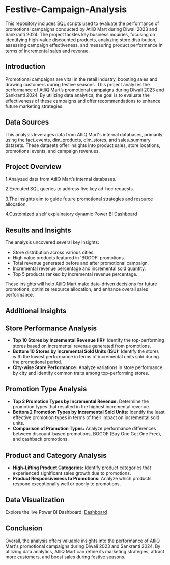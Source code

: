 # Festive-Campaign-Analysis

This repository includes SQL scripts used to evaluate the performance of promotional campaigns conducted by AtliQ Mart during Diwali 2023 and Sankranti 2024. The project tackles key business inquiries, focusing on identifying high-value discounted products, analyzing store distribution, assessing campaign effectiveness, and measuring product performance in terms of incremental sales and revenue.

## Introduction

Promotional campaigns are vital in the retail industry, boosting sales and drawing customers during festive seasons. This project analyzes the performance of AtliQ Mart’s promotional campaigns during Diwali 2023 and Sankranti 2024. By utilizing data analytics, the goal is to evaluate the effectiveness of these campaigns and offer recommendations to enhance future marketing strategies.

## Data Sources

This analysis leverages data from AtliQ Mart's internal databases, primarily using the fact_events, dim_products, dim_stores, and sales_summary datasets. These datasets offer insights into product sales, store locations, promotional events, and campaign revenues.

## Project Overview

1.Analyzed data from AtliQ Mart’s internal databases.

2.Executed SQL queries to address five key ad-hoc requests.

3.The insights aim to guide future promotional strategies and resource allocation.

4.Customized a self explainatory dynamic Power BI Dashboard

## Results and Insights

The analysis uncovered several key insights:
- Store distribution across various cities.
- High value products featured in 'BOGOF' promotions.
- Total revenue generated before and after promotional campaign.
- Incremental revenue percentage and incremental sold quantity.
- Top 5 products ranked by incremental revenue percentage.

These insights will help AtliQ Mart make data-driven decisions for future promotions, optimize resource allocation, and enhance overall sales performance.

## Additional Insights

## Store Performance Analysis 

- **Top 10 Stores by Incremental Revenue (IR):** Identify the top-performing stores based on incremental revenue generated from promotions.  
- **Bottom 10 Stores by Incremental Sold Units (ISU):** Identify the stores with the lowest performance in terms of incremental units sold during the promotional period.  
- **City-wise Store Performance:** Analyze variations in store performance by city and identify common traits among top-performing stores.

## Promotion Type Analysis

- **Top 2 Promotion Types by Incremental Revenue:** Determine the promotion types that resulted in the highest incremental revenue.  
- **Bottom 2 Promotion Types by Incremental Sold Units:** Identify the least effective promotion types in terms of their impact on incremental sold units.  
- **Comparison of Promotion Types:** Analyze performance differences between discount-based promotions, BOGOF (Buy One Get One Free), and cashback promotions.  

## Product and Category Analysis
- **High-Lifting Product Categories:** Identify product categories that experienced significant sales growth due to promotions.  
- **Product Responsiveness to Promotions:** Analyze which products respond exceptionally well or poorly to promotions.  

## Data Visualization

Explore the live Power BI Dashboard: [Dashboard](https://app.powerbi.com/view?r=eyJrIjoiNGQxNzUxMGEtNWMyNy00NzcxLWE3NWYtNzBhMjc3N2RmNDM5IiwidCI6ImM2ZTU0OWIzLTVmNDUtNDAzMi1hYWU5LWQ0MjQ0ZGM1YjJjNCJ9&pageName=5f49777a3db237391ac4)

## Conclusion

Overall, the analysis offers valuable insights into the performance of AtliQ Mart's promotional campaigns during Diwali 2023 and Sankranti 2024. By utilizing data analytics, AtliQ Mart can refine its marketing strategies, attract more customers, and boost sales during festive seasons.
